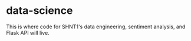 # data-science

This is where code for SHNT1's data engineering, sentiment analysis, and Flask API will live.
